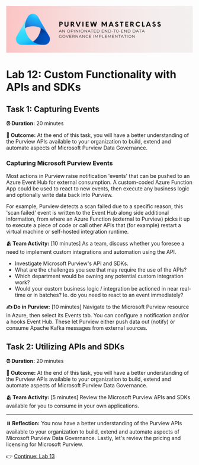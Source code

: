 ![Banner](./assets/banner.png)

# Lab 12: Custom Functionality with APIs and SDKs

## Task 1: Capturing Events

**⏰ Duration:** 20 minutes

**🎯 Outcome:** At the end of this task, you will have a better understanding of the Purview APIs available to your organization to build, extend and automate aspects of Microsoft Purview Data Governance.

### Capturing Microsoft Purview Events

Most actions in Purview raise notification 'events' that can be pushed to an Azure Event Hub for external consumption. A custom-coded Azure Function App could be used to react to new events, then execute any business logic and optionally write data back into Purview.

For example, Purview detects a scan failed due to a specific reason, this 'scan failed' event is written to the Event Hub along side additional information, from where an Azure Function (external to Purview) picks it up to execute a piece of code or call other APIs that (for example) restart a virtual machine or self-hosted integration runtime.

**🫂 Team Activity:** [10 minutes] As a team, discuss whether you foresee a need to implement custom integrations and automation using the API.

- Investigate Microsoft Purview's API and SDKs.
- What are the challenges you see that may require the use of the APIs?
- Which department would be owning any potential custom integration work?
- Would your custom business logic / integration be actioned in near real-time or in batches? Ie. do you need to react to an event immediately?

**✍️ Do in Purview:** [10 minutes] Navigate to the Microsoft Purview resource in Azure, then select its Events tab. You can configure a notification and/or a hooks Event Hub. These let Purview either push data out (notify) or consume Apache Kafka messages from external sources.

## Task 2: Utilizing APIs and SDKs

**⏰ Duration:** 20 minutes

**🎯 Outcome:** At the end of this task, you will have a better understanding of the Purview APIs available to your organization to build, extend and automate aspects of Microsoft Purview Data Governance.

**🫂 Team Activity:** [5 minutes] Review the Microsoft Purview APIs and SDKs available for you to consume in your own applications.

---

**⏸️ Reflection:** You now have a better understanding of the Purview APIs available to your organization to build, extend and automate aspects of Microsoft Purview Data Governance. Lastly, let's review the pricing and licensing for Microsoft Purview.

👉 [Continue: Lab 13](./Lab-13%20-%20Pricing%20and%20Licensing.md)
